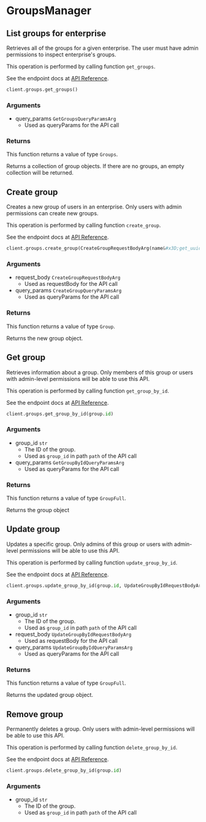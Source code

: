 # GroupsManager

## List groups for enterprise

Retrieves all of the groups for a given enterprise. The user
must have admin permissions to inspect enterprise&#x27;s groups.

This operation is performed by calling function `get_groups`.

See the endpoint docs at
[API Reference](https://developer.box.com/reference/get-groups/).

<!-- sample get_groups -->
```python
client.groups.get_groups()
```

### Arguments

- query_params `GetGroupsQueryParamsArg`
  - Used as queryParams for the API call


### Returns

This function returns a value of type `Groups`.

Returns a collection of group objects. If there are no groups, an
empty collection will be returned.


## Create group

Creates a new group of users in an enterprise. Only users with admin
permissions can create new groups.

This operation is performed by calling function `create_group`.

See the endpoint docs at
[API Reference](https://developer.box.com/reference/post-groups/).

<!-- sample post_groups -->
```python
client.groups.create_group(CreateGroupRequestBodyArg(name&#x3D;get_uuid()))
```

### Arguments

- request_body `CreateGroupRequestBodyArg`
  - Used as requestBody for the API call
- query_params `CreateGroupQueryParamsArg`
  - Used as queryParams for the API call


### Returns

This function returns a value of type `Group`.

Returns the new group object.


## Get group

Retrieves information about a group. Only members of this
group or users with admin-level permissions will be able to
use this API.

This operation is performed by calling function `get_group_by_id`.

See the endpoint docs at
[API Reference](https://developer.box.com/reference/get-groups-id/).

<!-- sample get_groups_id -->
```python
client.groups.get_group_by_id(group.id)
```

### Arguments

- group_id `str`
  - The ID of the group.
  - Used as `group_id` in path `path` of the API call
- query_params `GetGroupByIdQueryParamsArg`
  - Used as queryParams for the API call


### Returns

This function returns a value of type `GroupFull`.

Returns the group object


## Update group

Updates a specific group. Only admins of this
group or users with admin-level permissions will be able to
use this API.

This operation is performed by calling function `update_group_by_id`.

See the endpoint docs at
[API Reference](https://developer.box.com/reference/put-groups-id/).

<!-- sample put_groups_id -->
```python
client.groups.update_group_by_id(group.id, UpdateGroupByIdRequestBodyArg(name&#x3D;updated_group_name))
```

### Arguments

- group_id `str`
  - The ID of the group.
  - Used as `group_id` in path `path` of the API call
- request_body `UpdateGroupByIdRequestBodyArg`
  - Used as requestBody for the API call
- query_params `UpdateGroupByIdQueryParamsArg`
  - Used as queryParams for the API call


### Returns

This function returns a value of type `GroupFull`.

Returns the updated group object.


## Remove group

Permanently deletes a group. Only users with
admin-level permissions will be able to use this API.

This operation is performed by calling function `delete_group_by_id`.

See the endpoint docs at
[API Reference](https://developer.box.com/reference/delete-groups-id/).

<!-- sample delete_groups_id -->
```python
client.groups.delete_group_by_id(group.id)
```

### Arguments

- group_id `str`
  - The ID of the group.
  - Used as `group_id` in path `path` of the API call


